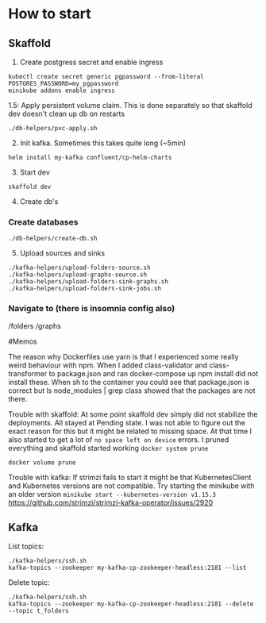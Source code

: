 # How to start

## Skaffold
1. Create postgress secret and enable ingress
```shell script
kubectl create secret generic pgpassword --from-literal POSTGRES_PASSWORD=my_pgpassword
minikube addons enable ingress
```

1.5: Apply persistent volume claim. This is done separately so that skaffold dev doesn't clean up db on restarts
```shell script
./db-helpers/pvc-apply.sh
```

2. Init kafka. Sometimes this takes quite long (~5min)
```shell script
helm install my-kafka confluent/cp-helm-charts
```

3. Start dev
```shell script
skaffold dev
```

4. Create db's

### Create databases
```shell script
./db-helpers/create-db.sh
```

5. Upload sources and sinks
```shell script
./kafka-helpers/upload-folders-source.sh
./kafka-helpers/upload-graphs-source.sh
./kafka-helpers/upload-folders-sink-graphs.sh
./kafka-helpers/upload-folders-sink-jobs.sh
```

### Navigate to (there is insomnia config also)

<minikube-ip>/folders
<minikube-ip>/graphs

#Memos

The reason why Dockerfiles use yarn is that I experienced some really weird behaviour with npm. When I added
class-validator and class-transformer to package.json and ran docker-compose up npm install did not install
these. When sh to the container you could see that package.json is correct but ls node_modules | grep class
showed that the packages are not there.

Trouble with skaffold: At some point skaffold dev simply did not stabilize the deployments. All stayed at Pending
state. I was not able to figure out the exact reason for this but it might be related to missing space. At 
that time I also started to get a lot of `no space left on device` errors. I pruned everything and skaffold started
working
`docker system prune`

`docker volume prune`

Trouble with kafka: If strimzi fails to start it might be that KubernetesClient and Kubernetes versions are not
compatible. Try starting the minikube with an older version `minikube start --kubernetes-version v1.15.3`
https://github.com/strimzi/strimzi-kafka-operator/issues/2920

## Kafka

List topics:
```shell script
./kafka-helpers/ssh.sh
kafka-topics --zookeeper my-kafka-cp-zookeeper-headless:2181 --list
```

Delete topic:
```shell script
./kafka-helpers/ssh.sh
kafka-topics --zookeeper my-kafka-cp-zookeeper-headless:2181 --delete --topic t_folders
```
